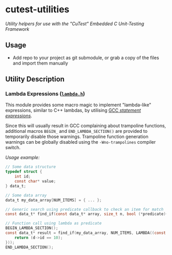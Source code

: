 # cutest-utilities

*Utility helpers for use with the "CuTest" Embedded C Unit-Testing Framework*

## Usage

* Add repo to your project as git submodule, or grab a copy of the files and import them manually

## Utility Description

### Lambda Expressions ([`lambda.h`](lambda.h))

This module provides some macro magic to implement "lambda-like" expressions, similar to C++ lambdas, by utilising [GCC *statement expressions*](https://gcc.gnu.org/onlinedocs/gcc/Statement-Exprs.html).

Since this will usually result in GCC complaining about trampoline functions, additional macros `BEGIN_` and `END_LAMBDA_SECTION()` are provided to temporarily disable those warnings. Trampoline function generation warnings can be globally disabled using the `-Wno-trampolines` compiler switch.

*Usage example:*
```C
// Some data structure
typedef struct {
    int id;
    const char* value;
} data_t;

// Some data array
data_t my_data_array[NUM_ITEMS] = { ... };

// Generic search using predicate callback to check an item for match
const data_t* find_if(const data_t* array, size_t n, bool (*predicate)(const data_t*));

// Function call using lambda as predicate
BEGIN_LAMBDA_SECTION();
const data_t* result = find_if(my_data_array, NUM_ITEMS, LAMBDA((const data_t* d), bool, {
    return (d->id == 10);
}));
END_LAMBDA_SECTION();
```

